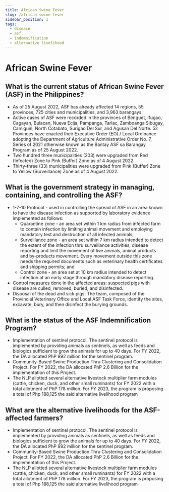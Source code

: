 ```yaml
---
title: African Swine Fever
slug: /african-swine-fever
sidebar_position: 1
tags:
  - disease
  - asf
  - indemnification
  - alternative livelihood
---
```


# African Swine Fever

## What is the current status of African Swine Fever (ASF) in the Philippines?

- As of 25 August 2022, ASF has already affected 14 regions, 55 provinces, 725 cities and municipalities, and 3,963 barangays.
- Active cases of ASF were recorded in the provinces of Benguet, Ifugao, Cagayan, Bulacan, Nueva Ecija, Pampanga, Tarlac, Zamboanga Sibugay, Camiguin, North Cotabato, Surigao Del Sur, and Agusan Del Norte.
52 Provinces have enacted their Executive Order (EO) / Local Ordinance adopting the Department of Agriculture Administrative Order No. 7, Series of 2021 otherwise known as the Bantay ASF sa Barangay Program as of 25 August 2022.
- Two hundred three municipalities (203) were upgraded from Red (Infected) Zone to Pink (Buffer) Zone as of 4 August 2022.
- Thirty-three (33) municipalities were upgraded from Pink (Buffer) Zone to Yellow (Surveillance) Zone as of 4 August 2022.

## What is the government strategy in managing, containing, and controlling the ASF?

- 1-7-10 Protocol - used in controlling the spread of ASF in an area known to have the disease infection as supported by laboratory evidence implemented as follows:
  - Quarantine zone - an area set within 1 km radius from infected farm to contain infection by limiting animal movement and employing mandatory test and destruction of all infected animals;
  - Surveillance zone - an area set within 7 km radius intended to detect the extent of the infection thru surveillance activities, disease reporting and limit the movement of live animals, animal products and by-products movement. Every movement outside this zone needs the required documents such as veterinary health certificates and shipping permits; and
  - Control zone - an area set at 10 km radius intended to detect infection at an early stage through mandatory disease reporting. 
- Control measures done in the affected areas: suspected pigs with disease are culled, removed, buried, and disinfected.
- Disposal of the dead and sick pigs: The team, composed of the Provincial Veterinary Office and Local ASF Task Force, identify the sites, excavate, bury, and then disinfect the burying grounds.

## What is the status of the ASF Indemnification Program?

- Implementation of sentinel protocol. The sentinel protocol is implemented by providing animals as sentinels, as well as feeds and biologics sufficient to grow the animals for up to 40 days. For FY 2022, the DA allocated PhP 892 million for the sentinel program.
- Community-Based Swine Production Thru Clustering and Consolidation Project. For FY 2022, the DA allocated PhP 2.6 Billion for the implementation of this Project.
- The NLP allotted several alternative livestock multiplier farm modules (cattle, chicken, duck, and other small ruminants) for FY 2022 with a total allotment of PhP 178 million. For FY 2023, the program is proposing a total of Php 188,125 the said alternative livelihood program

## What are the alternative livelihoods for the ASF-affected farmers?

- Implementation of sentinel protocol. The sentinel protocol is implemented by providing animals as sentinels, as well as feeds and biologics sufficient to grow the animals for up to 40 days. For FY 2022, the DA allocated PhP 892 million for the sentinel program.
- Community-Based Swine Production Thru Clustering and Consolidation Project. For FY 2022, the DA allocated PhP 2.6 Billion for the implementation of this Project.
- The NLP allotted several alternative livestock multiplier farm modules (cattle, chicken, duck, and other small ruminants) for FY 2022 with a total allotment of PhP 178 million. For FY 2023, the program is proposing a total of Php 188,125 the said alternative livelihood program

